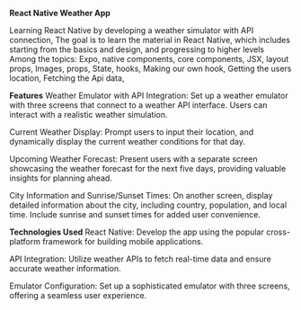 **React Native Weather App**

Learning React Native by developing a weather simulator
with API connection,
The goal is to learn the material in React Native, which includes starting from the basics and design, and progressing to higher levels
Among the topics:
Expo,
native components,
core components,
JSX,
layout props,
Images,
props,
State,
hooks,
Making our own hook,
Getting the users location,
Fetching the Api data,

**Features**
Weather Emulator with API Integration: Set up a weather emulator with three screens that connect to a weather API interface. Users can interact with a realistic weather simulation.

Current Weather Display: Prompt users to input their location, and dynamically display the current weather conditions for that day.

Upcoming Weather Forecast: Present users with a separate screen showcasing the weather forecast for the next five days, providing valuable insights for planning ahead.

City Information and Sunrise/Sunset Times: On another screen, display detailed information about the city, including country, population, and local time. Include sunrise and sunset times for added user convenience.

**Technologies Used**
React Native: Develop the app using the popular cross-platform framework for building mobile applications.

API Integration: Utilize weather APIs to fetch real-time data and ensure accurate weather information.

Emulator Configuration: Set up a sophisticated emulator with three screens, offering a seamless user experience.

